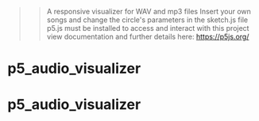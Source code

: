 > > A responsive visualizer for WAV and mp3 files
> > Insert your own songs and change the circle's parameters in the sketch.js file
> > p5.js must be installed to access and interact with this project
> > view documentation and further details here: https://p5js.org/
# p5_audio_visualizer
# p5_audio_visualizer
